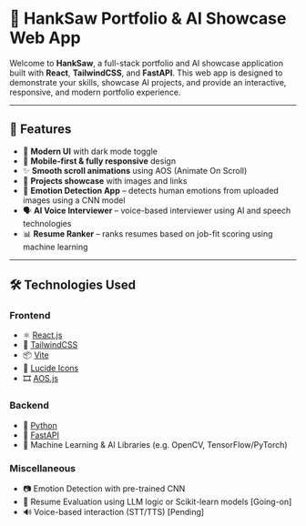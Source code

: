 # 🚀 HankSaw Portfolio & AI Showcase Web App

Welcome to **HankSaw**, a full-stack portfolio and AI showcase application built with **React**, **TailwindCSS**, and **FastAPI**. This web app is designed to demonstrate your skills, showcase AI projects, and provide an interactive, responsive, and modern portfolio experience.

---

## 🌟 Features

- 🎨 **Modern UI** with dark mode toggle
- 📱 **Mobile-first & fully responsive** design
- ✨ **Smooth scroll animations** using AOS (Animate On Scroll)
- 💼 **Projects showcase** with images and links
- 🧠 **Emotion Detection App** – detects human emotions from uploaded images using a CNN model
- 🗣️ **AI Voice Interviewer** – voice-based interviewer using AI and speech technologies
- 📊 **Resume Ranker** – ranks resumes based on job-fit scoring using machine learning

---

## 🛠️ Technologies Used

### Frontend
- ⚛️ [React.js](https://reactjs.org/)
- 💨 [TailwindCSS](https://tailwindcss.com/)
- 📦 [Vite](https://vitejs.dev/)
- 🧩 [Lucide Icons](https://lucide.dev/)
- 🎞️ [AOS.js](https://michalsnik.github.io/aos/)

### Backend
- 🐍 [Python](https://www.python.org/)
- 🚀 [FastAPI](https://fastapi.tiangolo.com/)
- 🧠 Machine Learning & AI Libraries (e.g. OpenCV, TensorFlow/PyTorch)

### Miscellaneous
- 📷 Emotion Detection with pre-trained CNN
- 🧾 Resume Evaluation using LLM logic or Scikit-learn models [Going-on]
- 🔊 Voice-based interaction (STT/TTS) [Pending]
